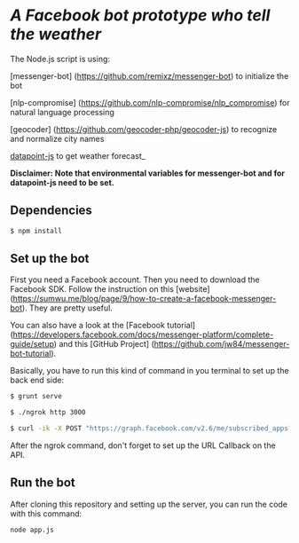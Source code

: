 # _A Facebook bot prototype who tell the weather_

The Node.js script is using:

[messenger-bot] (https://github.com/remixz/messenger-bot) to initialize the bot

[nlp-compromise] (https://github.com/nlp-compromise/nlp_compromise) for natural language processing

[geocoder] (https://github.com/geocoder-php/geocoder-js) to recognize and normalize city names

[datapoint-js](https://github.com/jacobtomlinson/datapoint-js) to get weather forecast_

__Disclaimer: Note that environmental variables for messenger-bot and for datapoint-js need to be set.__

## Dependencies
```Bash
$ npm install
```

## Set up the bot
First you need a Facebook account.
Then you need to download the Facebook SDK.
Follow the instruction on this [website] (https://sumwu.me/blog/page/9/how-to-create-a-facebook-messenger-bot). They are pretty useful.

You can also have a look at the [Facebook tutorial] (https://developers.facebook.com/docs/messenger-platform/complete-guide/setup) and this [GitHub Project] (https://github.com/jw84/messenger-bot-tutorial).

Basically, you have to run this kind of command in you terminal to set up the back end side:
```Bash
$ grunt serve
```

```Bash
$ ./ngrok http 3000
```

```Bash
$ curl -ik -X POST "https://graph.facebook.com/v2.6/me/subscribed_apps?access_token=process.env.FACEBOOK_API_TOKEN"
```

After the ngrok command, don't forget to set up the URL Callback on the API.

## Run the bot
After cloning this repository and setting up the server, you can run the code with this command:

```Bash
node app.js
```
